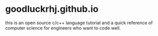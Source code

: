 # goodluckrhj.github.io
this is an open source c/c++ language tutorial and a quick reference of computer science for engineers who want to code well.
